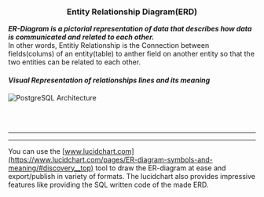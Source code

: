 ﻿###	<center>		**Entity Relationship Diagram(ERD)** </center>
  
**_ER-Diagram is a pictorial representation of data that describes how data is communicated and related to each other._**<br>
In other words, Entitiy Relationship is the Connection between  fields(colums) of an entity(table) to anther field on another entity so that the two entities can be related to each other.


####  _Visual Representation of relationships lines and its meaning_
![ PostgreSQL Architecture ](https://drive.google.com/uc?export=view&id=11I2M3DO1OAARfN6PnYia7z0aO9PkgRpT)

<br>
<br>

---
---



You can use the [www.lucidchart.com](https://www.lucidchart.com/pages/ER-diagram-symbols-and-meaning/#discovery__top) tool to draw the ER-diagram at ease and export/publish in variety of formats.
The lucidchart also provides impressive features like providing the SQL written code of the made ERD.



